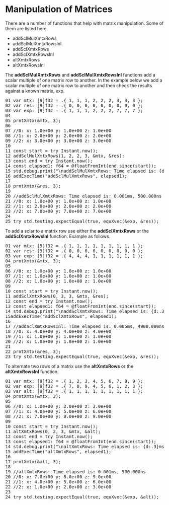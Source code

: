 # Manipulation of Matrices

There are a number of functions that help with matrix manipulation.
Some of them are listed here.

<ul>
<li>addSclMulXmtxRows</li>
<li>addSclMulXmtxRowsInl</li>
<li>addSclXmtxRows</li>
<li>addSclXmtxRowsInl</li>
<li>altXmtxRows</li>
<li>altXmtxRowsInl</li>
</ul>

The <b>addSclMulXmtxRows</b> and <b>addSclMulXmtxRowsInl</b> functions add a scalar multiple of one matrix row to another. In the example below we add a scalar multiple of one matrix row to another and then check the results against a known matrix, exp.

<pre>
01 var mtx: [9]f32 = .{ 1, 1, 1, 2, 2, 2, 3, 3, 3 };
02 var res: [9]f32 = .{ 0, 0, 0, 0, 0, 0, 0, 0, 0 };
03 var exp: [9]f32 = .{ 1, 1, 1, 2, 2, 2, 7, 7, 7 };
04 
05 prntXmtx(&mtx, 3);
06 
07 //0: x: 1.0e+00 y: 1.0e+00 z: 1.0e+00 
08 //1: x: 2.0e+00 y: 2.0e+00 z: 2.0e+00 
09 //2: x: 3.0e+00 y: 3.0e+00 z: 3.0e+00 
10 
11 const start = try Instant.now();
12 addSclMulXmtxRows(1, 2, 2, 3, &mtx, &res);
13 const end = try Instant.now();
14 const elapsed1: f64 = @floatFromInt(end.since(start));
15 std.debug.print("\naddSclMulXmtxRows: Time elapsed is: {d:.3}ms, {d:.3}ns", .{ elapsed1 / time.ns_per_ms, elapsed1 });
16 addExecTime("addSclMulXmtxRows", elapsed1);
17 
18 prntXmtx(&res, 3);
19 
20 //addSclMulXmtxRows: Time elapsed is: 0.001ms, 500.000ns
21 //0: x: 1.0e+00 y: 1.0e+00 z: 1.0e+00 
22 //1: x: 2.0e+00 y: 2.0e+00 z: 2.0e+00 
23 //2: x: 7.0e+00 y: 7.0e+00 z: 7.0e+00 
24 
25 try std.testing.expectEqual(true, equXvec(&exp, &res));
</pre>

To add a sclar to a matrix row use either the <b>addSclXmtxRows</b> or the <b>addSclXmtxRowsInl</b> function. Example as follows.

<pre>
01 var mtx: [9]f32 = .{ 1, 1, 1, 1, 1, 1, 1, 1, 1 };
02 var res: [9]f32 = .{ 0, 0, 0, 0, 0, 0, 0, 0, 0 };
03 var exp: [9]f32 = .{ 4, 4, 4, 1, 1, 1, 1, 1, 1 };
04 prntXmtx(&mtx, 3);
05 
06 //0: x: 1.0e+00 y: 1.0e+00 z: 1.0e+00 
07 //1: x: 1.0e+00 y: 1.0e+00 z: 1.0e+00 
08 //2: x: 1.0e+00 y: 1.0e+00 z: 1.0e+00 
09 
10 const start = try Instant.now();
11 addSclXmtxRows(0, 3, 3, &mtx, &res);
12 const end = try Instant.now();
13 const elapsed1: f64 = @floatFromInt(end.since(start));
14 std.debug.print("\naddSclXmtxRows: Time elapsed is: {d:.3}ms, {d:.3}ns", .{ elapsed1 / time.ns_per_ms, elapsed1 });
15addExecTime("addSclXmtxRows", elapsed1);
16
17 //addSclXmtxRowsInl: Time elapsed is: 0.005ms, 4900.000ns
18 //0: x: 4.0e+00 y: 4.0e+00 z: 4.0e+00 
19 //1: x: 1.0e+00 y: 1.0e+00 z: 1.0e+00 
20 //2: x: 1.0e+00 y: 1.0e+00 z: 1.0e+00 
21 
22 prntXmtx(&res, 3);
23 try std.testing.expectEqual(true, equXvec(&exp, &res));
</pre>

To alternate two rows of a matrix use the <b>altXmtxRows</b> or the <b>altXmtxRowsInl</b> function.

<pre>
01 var mtx: [9]f32 = .{ 1, 2, 3, 4, 5, 6, 7, 8, 9 };
02 var exp: [9]f32 = .{ 7, 8, 9, 4, 5, 6, 1, 2, 3 };
03 var alt: [9]f32 = .{ 1, 1, 1, 1, 1, 1, 1, 1, 1 };
04 prntXmtx(&mtx, 3);
05 
06 //0: x: 1.0e+00 y: 2.0e+00 z: 3.0e+00 
07 //1: x: 4.0e+00 y: 5.0e+00 z: 6.0e+00 
08 //2: x: 7.0e+00 y: 8.0e+00 z: 9.0e+00 
09 
10 const start = try Instant.now();
11 altXmtxRows(0, 2, 3, &mtx, &alt);
12 const end = try Instant.now();
13 const elapsed1: f64 = @floatFromInt(end.since(start));
14 std.debug.print("\naltXmtxRows: Time elapsed is: {d:.3}ms, {d:.3}ns", .{ elapsed1 / time.ns_per_ms, elapsed1 });
15 addExecTime("altXmtxRows", elapsed1);
16 
17 prntXmtx(&alt, 3);
18 
19 //altXmtxRows: Time elapsed is: 0.001ms, 500.000ns
20 //0: x: 7.0e+00 y: 8.0e+00 z: 9.0e+00 
21 //1: x: 4.0e+00 y: 5.0e+00 z: 6.0e+00 
22 //2: x: 1.0e+00 y: 2.0e+00 z: 3.0e+00 
23 
24 try std.testing.expectEqual(true, equXvec(&exp, &alt));
</pre>